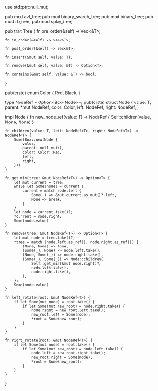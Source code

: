 use std::ptr::null_mut;

pub mod avl_tree;
pub mod binary_search_tree;
pub mod binary_tree;
pub mod rb_tree;
pub mod splay_tree;

pub trait Tree<T> {
    fn pre_order(&self) -> Vec<&T>;

    fn in_order(&self) -> Vec<&T>;

    fn post_order(&self) -> Vec<&T>;

    fn insert(&mut self, value: T);

    fn remove(&mut self, value: &T) -> Option<T>;

    fn contains(&mut self, value: &T) -> bool;
}

pub(crate) enum Color {
    Red,
    Black,
}

type NodeRef<T> = Option<Box<Node<T>>>;
pub(crate) struct Node<T> {
    value: T,
    parent: *mut NodeRef<T>,
    color: Color,
    left: NodeRef<T>,
    right: NodeRef<T>,
}

impl<T> Node<T> {
    fn new_node_ref(value: T) -> NodeRef<T> {
        Self::children(value, None, None)
    }

    fn children(value: T, left: NodeRef<T>, right: NodeRef<T>) -> NodeRef<T> {
        Some(Box::new(Node {
            value,
            parent: null_mut(),
            color: Color::Red,
            left,
            right,
        }))
    }

    fn get_min(tree: &mut NodeRef<T>) -> Option<T> {
        let mut current = tree;
        while let Some(node) = current {
            current = match node.left {
                Some(_) => &mut current.as_mut()?.left,
                None => break,
            }
        }
        let node = current.take()?;
        *current = node.right;
        Some(node.value)
    }

    fn remove(tree: &mut NodeRef<T>) -> Option<T> {
        let mut node = tree.take()?;
        *tree = match (node.left.as_ref(), node.right.as_ref()) {
            (None, None) => None,
            (Some(_), None) => node.left.take(),
            (None, Some(_)) => node.right.take(),
            (Some(_), Some(_)) => Node::children(
                Self::get_min(&mut node.right)?,
                node.left.take(),
                node.right.take(),
            ),
        };
        Some(node.value)
    }

    fn left_rotate(root: &mut NodeRef<T>) {
        if let Some(mut node) = root.take() {
            if let Some(mut new_root) = node.right.take() {
                node.right = new_root.left.take();
                new_root.left = Some(node);
                *root = Some(new_root);
            }
        }
    }

    fn right_rotate(root: &mut NodeRef<T>) {
        if let Some(mut node) = root.take() {
            if let Some(mut new_root) = node.left.take() {
                node.left = new_root.right.take();
                new_root.right = Some(node);
                *root = Some(new_root);
            }
        }
    }
}

